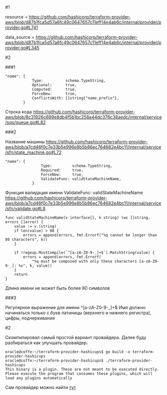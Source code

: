 #1
    
resource = https://github.com/hashicorp/terraform-provider-aws/blob/d87b1fca5d57a6fc49c0647657c11eff14e4ab6c/internal/provider/provider.go#L741

data_source = https://github.com/hashicorp/terraform-provider-aws/blob/d87b1fca5d57a6fc49c0647657c11eff14e4ab6c/internal/provider/provider.go#L345

#2

###1
    
    "name": {
                Type:          schema.TypeString,
                Optional:      true,
                Computed:      true,
                ForceNew:      true,
                ConflictsWith: []string{"name_prefix"},
            }

Строка кода https://github.com/hashicorp/terraform-provider-aws/blob/8c31926c699e8db4f5b1bc258a44dc376c38aedc/internal/service/sqs/queue.go#L82 

###2

Название машины https://github.com/hashicorp/terraform-provider-aws/blob/a7cd46f0c7e33b5e996e8b5b86ec764682e4bc11/internal/service/sfn/state_machine.go#L72

    "name": {
                    Type:         schema.TypeString,
                    Required:     true,
                    ForceNew:     true,
                    ValidateFunc: validStateMachineName,
                }

Функция валидация имени ValidateFunc: validStateMachineName
https://github.com/hashicorp/terraform-provider-aws/blob/a7cd46f0c7e33b5e996e8b5b86ec764682e4bc11/internal/service/sfn/validate.go#L8

    func validStateMachineName(v interface{}, k string) (ws []string, errors []error) {
        value := v.(string)
        if len(value) > 80 {
            errors = append(errors, fmt.Errorf("%q cannot be longer than 80 characters", k))
        }
    
        if !regexp.MustCompile(`^[a-zA-Z0-9-_]+$`).MatchString(value) {
            errors = append(errors, fmt.Errorf(
                "%q must be composed with only these characters [a-zA-Z0-9-_]: %v", k, value))
        }
        return
    }

Длина имени не может быть более 80 символов


###3

Регулярное выражение для имени ^[a-zA-Z0-9-_]+$
Имя должно начинаться только с букв латиницы (верхнего и нижнего регистра), цифры, подчеркивания


#2

Скомпилировал самый простой вариант провайдера. Далее буду разбираться как улучшать провайдер.

    oracle@coffe:~/terraform-provider-hashicups$ go build -o terraform-provider-hashicups
    oracle@coffe:~/terraform-provider-hashicups$ ./terraform-provider-hashicups
    This binary is a plugin. These are not meant to be executed directly.
    Please execute the program that consumes these plugins, which will
    load any plugins automatically

Сам провайдер можно найти [тут](terraform)

